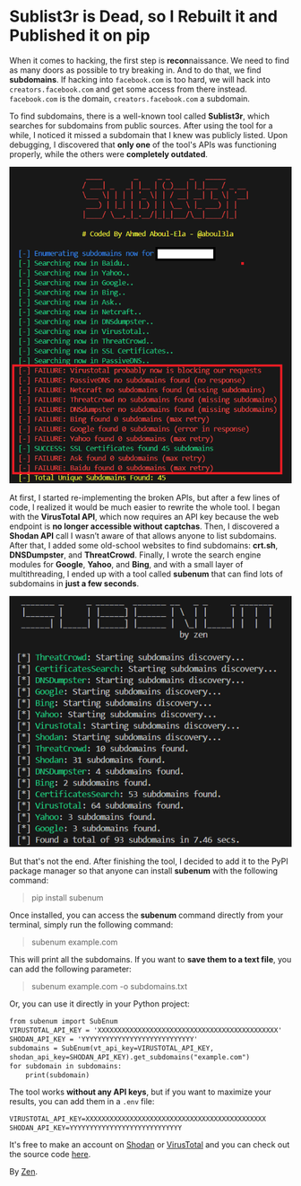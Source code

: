 # Sublist3r is Dead, so I Rebuilt it and Published it on pip


When it comes to hacking, the first step is **recon**naissance. We need to find as many doors as possible to try breaking in. And to do that, we find **subdomains**. If hacking into `facebook.com` is too hard, we will hack into `creators.facebook.com` and get some access from there instead. `facebook.com` is the domain, `creators.facebook.com` a subdomain.

To find subdomains, there is a well-known tool called **Sublist3r**, which searches for subdomains from public sources. After using the tool for a while, I noticed it missed a subdomain that I knew was publicly listed. Upon debugging, I discovered that **only one** of the tool's APIs was functioning properly, while the others were **completely outdated**.


![debugging](./images/debugging.png)


At first, I started re-implementing the broken APIs, but after a few lines of code, I realized it would be much easier to rewrite the whole tool. I began with the **VirusTotal API**, which now requires an API key because the web endpoint is **no longer accessible without captchas**. Then, I discovered a **Shodan API** call I wasn’t aware of that allows anyone to list subdomains. After that, I added some old-school websites to find subdomains: **crt.sh**, **DNSDumpster**, and **ThreatCrowd**. Finally, I wrote the search engine modules for **Google**, **Yahoo**, and **Bing**, and with a small layer of multithreading, I ended up with a tool called **subenum** that can find lots of subdomains in **just a few seconds**.


![subenum](./images/subenum.png)


But that's not the end. After finishing the tool, I decided to add it to the PyPI package manager so that anyone can install **subenum** with the following command:
> pip install subenum

Once installed, you can access the **subenum** command directly from your terminal, simply run the following command:
> subenum example.com

This will print all the subdomains. If you want to **save them to a text file**, you can add the following parameter:
> subenum example.com -o subdomains.txt

Or, you can use it directly in your Python project:
```
from subenum import SubEnum
VIRUSTOTAL_API_KEY = 'XXXXXXXXXXXXXXXXXXXXXXXXXXXXXXXXXXXXXXXXXXXXX'
SHODAN_API_KEY = 'YYYYYYYYYYYYYYYYYYYYYYYYYYYY'
subdomains = SubEnum(vt_api_key=VIRUSTOTAL_API_KEY, shodan_api_key=SHODAN_API_KEY).get_subdomains("example.com")
for subdomain in subdomains:
    print(subdomain)
```

The tool works **without any API keys**, but if you want to maximize your results, you can add them in a `.env` file:
```
VIRUSTOTAL_API_KEY=XXXXXXXXXXXXXXXXXXXXXXXXXXXXXXXXXXXXXXXXXXXXX
SHODAN_API_KEY=YYYYYYYYYYYYYYYYYYYYYYYYYYYY
```
It's free to make an account on [Shodan](https://www.shodan.io/) or [VirusTotal](https://www.virustotal.com/) and you can check out the source code [here](https://github.com/42zen/subenum).


By [Zen](https://www.linkedin.com/in/mathias-bochet/).

